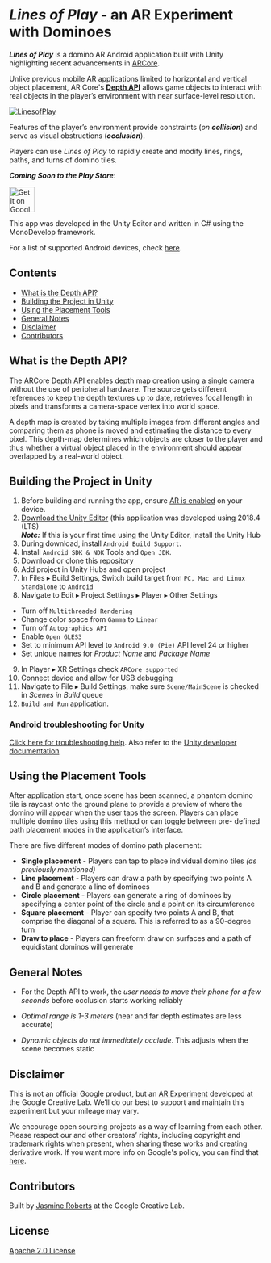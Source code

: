 # *Lines of Play* - an AR Experiment with Dominoes


**_Lines of Play_**  is a domino AR Android application built with Unity highlighting recent advancements in [ARCore](https://github.com/google-ar/arcore-unity-sdk).

Unlike previous mobile AR applications limited to horizontal and vertical object placement, AR Core's [__Depth API__](https://developers.googleblog.com/2019/12/blending-realities-with-arcore-depth-api.html) allows game objects to interact with real objects in the player’s environment with near surface-level resolution. 

[<img alt="LinesofPlay" src="https://github.com/googlecreativelab/lines-of-play/blob/master/Images/LOP_HERO_IMG_1920x1080.jpg?raw=true" />](https://play.google.com/store/apps/details?id=com.arexperiments.dominoes)

Features of the player’s environment provide  constraints (*on __collision__*) and serve as visual obstructions (*__occlusion__*). 

Players can use *Lines of Play* to rapidly create and modify lines, rings, paths, and turns of domino tiles.

**_Coming Soon to the Play Store_**:

[<img alt="Get it on Google Play" height="50px" src="https://play.google.com/intl/en_us/badges/images/apps/en-play-badge-border.png" />](https://play.google.com/store/apps/details?id=com.arexperiments.dominoes)

This app was developed in the Unity Editor and written in C# using the MonoDevelop framework.  

For a list of supported Android devices, check [here](https://developers.google.com/ar/discover/supported-devices). 


## Contents

- [What is the Depth API?](#intro)
- [Building the Project in Unity](#project)
- [Using the Placement Tools](#tools)
- [General Notes](#general-notes)
- [Disclaimer](#disclaimer)
- [Contributors](#contributors)


## What is the Depth API?
<a name="intro"></a>

The ARCore Depth API enables depth map creation using a single camera without the use of peripheral hardware. The source gets different references to keep the depth textures up to date, retrieves focal length in pixels and transforms a camera-space vertex into world space.

A depth map is created by taking multiple images from different angles and comparing them as phone is moved and estimating the distance to every pixel. This depth-map determines which objects are closer to the player and thus whether a virtual object placed in the environment should appear overlapped by a real-world object.



## Building the Project in Unity
<a name="project"></a>

1. Before building and running the app, ensure [AR is enabled](https://play.google.com/store/apps/details?id=com.google.ar.core&hl=en) on your device.
2. [Download the Unity Editor](https://unity3d.com/get-unity/download) (this application was developed using 2018.4 (LTS)\
**_Note:_**  If this is your first time using the Unity Editor, install the Unity Hub
3. During download, install `Android Build Support`.
4. Install `Android SDK & NDK` Tools and `Open JDK`.
5. Download or clone this repository
6. Add project in Unity Hubs and open project
7. In Files ▸ Build Settings, Switch build target from `PC, Mac and Linux Standalone` to `Android`
8. Navigate to Edit ▸ Project Settings ▸ Player ▸ Other Settings
* Turn off `Multithreaded Rendering`
* Change color space from `Gamma` to `Linear`
* Turn off `Autographics API` 
* Enable `Open GLES3`
* Set to minimum API level to `Android 9.0 (Pie)` API level 24 or higher 
* Set unique names for *Product Name* and *Package Name*
9. In Player ▸ XR Settings check `ARCore supported`
10. Connect device and allow for USB debugging
11. Navigate to File ▸ Build Settings, make sure `Scene/MainScene` is checked in *Scenes in Build* queue
12. `Build and Run` application.

### Android troubleshooting for Unity
[Click here for troubleshooting help](https://developers.google.com/ar/develop/unity/quickstart-android). Also refer to the [Unity developer documentation](https://docs.unity3d.com/2018.4/Documentation/Manual/android-BuildProcess.html)


## Using the Placement Tools
<a name="tools"></a>

After application start, once scene has been scanned, a phantom domino tile is raycast onto the ground plane to provide a preview of where the domino will appear when the user taps the screen. Players can place multiple domino tiles using this method or can toggle between pre- defined path placement modes in the application’s interface. 

There are five different modes of domino path placement: 

- **Single placement** - Players can tap to place individual domino tiles *(as previously mentioned)*
- **Line placement** - Players can draw a path by specifying two points A and B and generate a line of dominoes
- **Circle placement** - Players can generate a ring of dominoes by specifying a center point of the circle and a point on its circumference
- **Square placement** - Player can specify two points A and B, that comprise the diagonal of a square. This is referred to as a 90-degree turn
- **Draw to place** - Players can freeform draw on surfaces and a path of equidistant dominos will generate 


## General Notes
<a name="general-notes"></a>


* For the Depth API to work, the *user needs to move their phone for a few seconds* before occlusion starts working reliably

* *Optimal range is 1-3 meters* (near and far depth estimates are less accurate)

* *Dynamic objects do not immediately occlude*. This adjusts when the scene becomes static



## Disclaimer
<a name="disclaimer"></a>
This is not an official Google product, but an [AR Experiment](https://experiments.withgoogle.com/collection/ar) developed at the Google Creative Lab. We’ll do our best to support and maintain this experiment but your mileage may vary.

We encourage open sourcing projects as a way of learning from each other. Please respect our and other creators’ rights, including copyright and trademark rights when present, when sharing these works and creating derivative work. If you want more info on Google's policy, you can find that [here](https://www.google.com/permissions/).




## Contributors
<a name="contributors"></a>
Built by [Jasmine Roberts](https://www.github.com/jasmineroberts) at the Google Creative Lab. 

## License
[Apache 2.0 License](https://www.apache.org/licenses/LICENSE-2.0)
